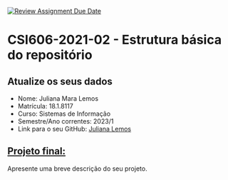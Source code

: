 [![Review Assignment Due Date](https://classroom.github.com/assets/deadline-readme-button-24ddc0f5d75046c5622901739e7c5dd533143b0c8e959d652212380cedb1ea36.svg)](https://classroom.github.com/a/c3McE-pb)
# **CSI606-2021-02 - Estrutura básica do repositório**

## Atualize os seus dados

- Nome: Juliana Mara Lemos
- Matrícula: 18.1.8117
- Curso: Sistemas de Informação
- Semestre/Ano correntes: 2023/1
- Link para o seu GitHub: [Juliana Lemos](https://github.com/julianamlemos)

## [Projeto final:](./Projeto/README.md)

Apresente uma breve descrição do seu projeto.
